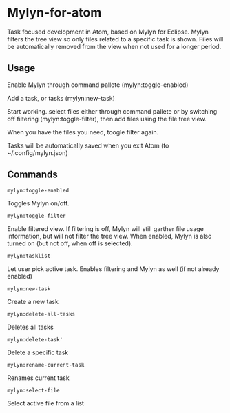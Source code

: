 # Mylyn-for-atom

Task focused development in Atom, based on Mylyn for Eclipse. Mylyn filters the tree view so only files related to a specific task is shown. Files will be automatically removed from the view when not used for a longer period.

## Usage
Enable Mylyn through command pallete  (mylyn:toggle-enabled)

Add a task, or tasks  (mylyn:new-task)

Start working..select files either through command pallete or by switching off filtering  (mylyn:toggle-filter), then add files using the file tree view.


When you have the files you need, toogle filter again.

Tasks will be automatically saved when you exit Atom (to ~/.config/mylyn.json)






## Commands

```
mylyn:toggle-enabled
```
Toggles Mylyn on/off.
```
mylyn:toggle-filter
```
Enable filtered view. If filtering is off, Mylyn will still garther file usage information, but will not filter the tree view. When enabled, Mylyn is also turned on (but not off, when off is selected).


```
mylyn:tasklist
```
Let user pick active task. Enables filtering and Mylyn as well (if not already enabled)
```
mylyn:new-task
```
Create a new task
```
mylyn:delete-all-tasks
```
Deletes all tasks
```
mylyn:delete-task'
```
Delete a specific task
```
mylyn:rename-current-task
```
Renames current task
```
mylyn:select-file
```
Select active file from a list
